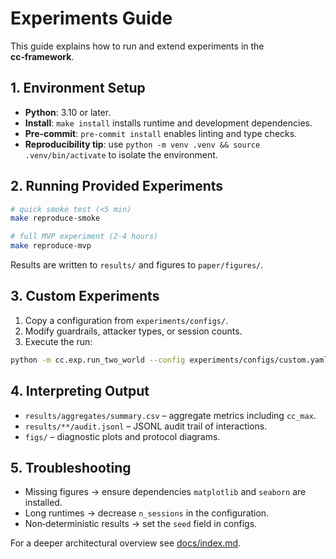 # Experiments Guide

This guide explains how to run and extend experiments in the **cc‑framework**.

## 1. Environment Setup

* **Python**: 3.10 or later.
* **Install**: `make install` installs runtime and development dependencies.
* **Pre‑commit**: `pre-commit install` enables linting and type checks.
* **Reproducibility tip**: use `python -m venv .venv && source .venv/bin/activate` to isolate the environment.

## 2. Running Provided Experiments

```bash
# quick smoke test (<5 min)
make reproduce-smoke

# full MVP experiment (2‑4 hours)
make reproduce-mvp
```

Results are written to `results/` and figures to `paper/figures/`.

## 3. Custom Experiments

1. Copy a configuration from `experiments/configs/`.
2. Modify guardrails, attacker types, or session counts.
3. Execute the run:

```bash
python -m cc.exp.run_two_world --config experiments/configs/custom.yaml
```

## 4. Interpreting Output

* `results/aggregates/summary.csv` – aggregate metrics including `cc_max`.
* `results/**/audit.jsonl` – JSONL audit trail of interactions.
* `figs/` – diagnostic plots and protocol diagrams.

## 5. Troubleshooting

* Missing figures → ensure dependencies `matplotlib` and `seaborn` are installed.
* Long runtimes → decrease `n_sessions` in the configuration.
* Non‑deterministic results → set the `seed` field in configs.

For a deeper architectural overview see [docs/index.md](index.md).